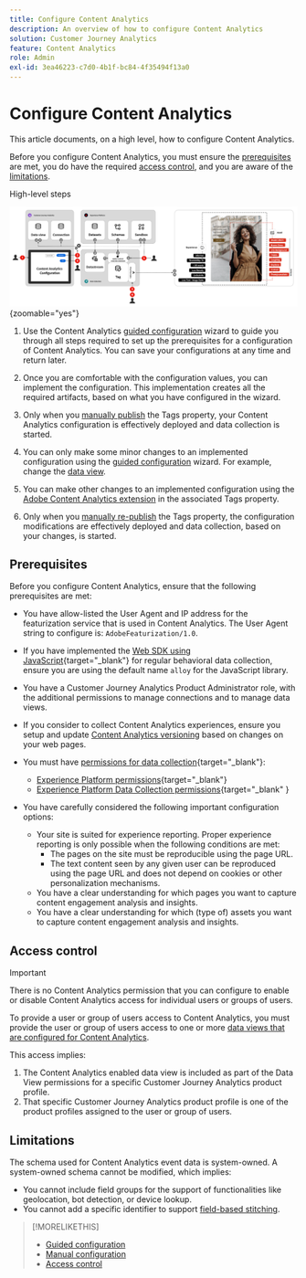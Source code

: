 ```yaml
---
title: Configure Content Analytics
description: An overview of how to configure Content Analytics
solution: Customer Journey Analytics
feature: Content Analytics
role: Admin
exl-id: 3ea46223-c7d0-4b1f-bc84-4f35494f13a0
---
```

# Configure Content Analytics

This article documents, on a high level, how to configure Content Analytics. 

Before you configure Content Analytics, you must ensure the [prerequisites](#prerequisites) are met, you do have the required [access control](#access-control), and you are aware of the [limitations](#limitations).


High-level steps

![Configuration of Content Analytics](../assets/aca-configuration.svg){zoomable="yes"}

1. Use the Content Analytics [guided configuration](guided.md) wizard to guide you through all steps required to set up the prerequisites for a configuration of Content Analytics. You can save your configurations at any time and return later.
1. Once you are comfortable with the configuration values, you can implement the configuration. This implementation creates all the required artifacts, based on what you have configured in the wizard. 
1. Only when you [manually publish](manual.md) the Tags property, your Content Analytics configuration is effectively deployed and data collection is started.

1. You can only make some minor changes to an implemented configuration using the [guided configuration](guided.md) wizard. For example, change the [data view](/help/data-views/data-views.md).
1. You can make other changes to an implemented configuration using the [Adobe Content Analytics extension](https://experienceleague.adobe.com/en/docs/experience-platform/tags/extensions/client/content-analytics/overview) in the associated Tags property.
1. Only when you [manually re-publish](manual.md) the Tags property, the configuration modifications are effectively deployed and data collection, based on your changes, is started.


## Prerequisites

Before you configure Content Analytics, ensure that the following prerequisites are met:

* You have allow-listed the User Agent and IP address for the featurization service that is used in Content Analytics. The User Agent string to configure is: <code>AdobeFeaturization/1.0</code>.
* If you have implemented the [Web SDK using JavaScript](https://experienceleague.adobe.com/en/docs/experience-platform/web-sdk/install/library){target="_blank"} for regular behavioral data collection, ensure you are using the default name <code>alloy</code> for the JavaScript library.
* You have a Customer Journey Analytics Product Administrator role, with the additional permissions to manage connections and to manage data views. 
* If you consider to collect Content Analytics experiences, ensure you setup and update [Content Analytics versioning](manual.md#versioning) based on changes on your web pages.
* You must have [permissions for data collection](https://experienceleague.adobe.com/en/docs/experience-platform/collection/permissions){target="_blank"}: 
  * [Experience Platform permissions](https://experienceleague.adobe.com/en/docs/experience-platform/collection/permissions#adobe-experience-platform-permissions){target="_blank"}
  * [Experience Platform Data Collection permissions](https://experienceleague.adobe.com/en/docs/experience-platform/collection/permissions#adobe-experience-platform-data-collection-permissions){target="_blank" }
* You have carefully considered the following important configuration options:

  * Your site is suited for experience reporting. Proper experience reporting is only possible when the following conditions are met:
     * The pages on the site must be reproducible using the page URL.
     * The text content seen by any given user can be reproduced using the page URL and does not depend on cookies or other personalization mechanisms.
  * You have a clear understanding for which pages you want to capture content engagement analysis and insights.
  * You have a clear understanding for which (type of) assets you want to capture content engagement analysis and insights.


## Access control

>[!IMPORTANT]
>
>There is no Content Analytics permission that you can configure to enable or disable Content Analytics access for individual users or groups of users.
>

To provide a user or group of users access to Content Analytics, you must provide the user or group of users access to one or more [data views that are configured for Content Analytics](guided.md#data-view).

This access implies:

1. The Content Analytics enabled data view is included as part of the Data View permissions for a specific Customer Journey Analytics product profile.
1. That specific Customer Journey Analytics product profile is one of the product profiles assigned to the user or group of users.

## Limitations

The schema used for Content Analytics event data is system-owned. A system-owned schema cannot be modified, which implies:
  
* You cannot include field groups for the support of functionalities like geolocation, bot detection, or device lookup. 
* You cannot add a specific identifier to support [field-based stitching](/help/stitching/fbs.md).

>[!MORELIKETHIS]
>
>* [Guided configuration](guided.md)
>* [Manual configuration](manual.md)
>* [Access control](/help/technotes/access-control.md)
>
